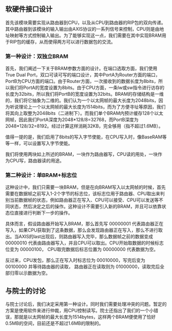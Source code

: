 ## 软硬件接口设计

首先该模块需要实现从路由器到CPU，以及从CPU到路由器的RIP包的双向传递。其中路由器到该模块的输入输出由AXIS协议的一系列信号来控制，CPU则是由地址映射等方式控制输入输出。为了能够实现这一点，我们需要在其中实现BRAM用于RIP包的缓存，从而使得两方可以进行数据包的交流。

### 第一种设计：双独立BRAM

首先，我们阐述一下关于BRAM参数方面的设计。在端口选取方面，我们使用True Dual Port，双口可读可写的端口设计，其中PortA为Router方面的端口，PortB为CPU方面的端口。由于Router方面，一次接收到的数据长度为8bits，所以我们将PortA的宽度设置为8bits。由于CPU方面，一条lw或sw指令进行访存的长度为32bits，所以我们将PortB的宽度设置为32bits。BRAM的存储结构是一维的，我们将它抽象为二维的。我们认为一个以太网帧的最大长度为2048bits，因为听说理论上一个以太网帧的最大长度为1514bits，而为了方便寻址等原因，我们将其向上取整为2048bits（二进制下）。而我们单个BRAM内预计缓存128个以太网帧，因此我们PortA深度为2048\*128/8=32768，而PortB深度为2048\*128/32=8192。经过计算这样消耗32KB，完全够用（指不超过1.6MB）。

值得一提的是，我们启用了8bits的写入字节使能，在CPU写入时，像BaseRAM等等一样，可以设置写入字节使能。

我们将使用两块如上所述的BRAM，一块作为路由器写，CPU读的用处，一块作为CPU写，路由器读的用途。


### 第二种设计：单BRAM+标志位

这种设计中，我们只需要一块BRAM，但是在向BRAM写入以太网帧的时候，首先需要在数据帧之前写入1-2个字节的标志位，该标志位用于路由器、CPU取出来判别当前数据帧的状态，例如路由器正在写入、CPU可以接受、CPU可以发送等不同状态，然后决定之后的操作。这种设计不需要引入新的BRAM，并且可以依靠状态位直接进行判断下一步的操作。

具体而言，假设路由器开始写入BRAM，那么首先写 00000001 代表路由器正在写入，如果CPU获取到了这条数据，那么会发现路由器正在写入，那么不进行取出。当AXIS的last出现后，则路由器写入完毕，那么数据帧之前的数据变成 00000010 代表由路由器写入，并且CPU可以取出。CPU开始取数据的时候标志位变为 00000100， CPU取完数据后标志位置为 00000000 代表数据为空。

反过来，CPU发包，那么正在写入时标志位为 00010000，写完后变为 00100000 并等待路由器的读取， 路由器正在读取则为 01000000，读取完后全部归零以示数据为空。

## 与院士的讨论

与院士讨论后，我们决定采用第一种设计。同时我们需要处理冲突的问题。暂定的方案是使用软件来进行仲裁，用CPU控制读写。院士还指出了我们的一个小错误，那就是以太网帧的最大长度为1514bytes，这样两个BRAM便使用了恰好0.5MB的空间，目前还是不超过1.6MB的限制的。